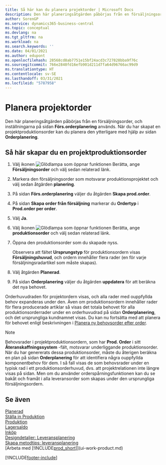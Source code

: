 ```yaml
---
title: Så här kan du planera projektorder | Microsoft Docs
description: Den här planeringsåtgärden påbörjas från en försäljningsorder, och inställningarna på sidan **Förs.orderplanering** används. När du har skapat en projektproduktionsorder kan du planera den ytterligare med hjälp av sidan **Orderplanering**.
author: SorenGP
ms.service: dynamics365-business-central
ms.topic: conceptual
ms.devlang: na
ms.tgt_pltfrm: na
ms.workload: na
ms.search.keywords: ''
ms.date: 04/01/2021
ms.author: edupont
ms.openlocfilehash: 28568cd8ab7751e15bf24acd3c727828bba9f76c
ms.sourcegitcommit: 766e2840fd16efb901d211d7fa64d96766ac99d9
ms.translationtype: HT
ms.contentlocale: sv-SE
ms.lasthandoff: 03/31/2021
ms.locfileid: "5787958"
---
```

# <a name="plan-project-orders"></a>Planera projektorder
Den här planeringsåtgärden påbörjas från en försäljningsorder, och inställningarna på sidan **Förs.orderplanering** används. När du har skapat en projektproduktionsorder kan du planera den ytterligare med hjälp av sidan **Orderplanering**.  

## <a name="to-create-a-project-production-order"></a>Så här skapar du en projektproduktionsorder  

1.  Välj ikonen ![Glödlampa som öppnar funktionen Berätta](media/ui-search/search_small.png "Berätta vad du vill göra"), ange **Försäljningsorder** och välj sedan relaterad länk.  
2.  Markera den försäljningsorder som motsvarar produktionsprojektet och välj sedan åtgärden **planering**.  
4.  På sidan **Förs.orderplanering** väljer du åtgärden **Skapa prod.order**.  
5.  På sidan **Skapa order från försäljning** markerar du **Ordertyp** i **Prod.order per order**.  
6.  Välj **Ja**.  
7.  Välj ikonen ![Glödlampa som öppnar funktionen Berätta](media/ui-search/search_small.png "Berätta vad du vill göra"), ange **produktionsorder** och välj sedan relaterad länk.
8. Öppna den produktionsorder som du skapade nyss.  

    Observera att fältet **Ursprungstyp** för produktionsordern visas **Försäljningshuvud**, och ordern innehåller flera rader (en för varje försäljningsradartikel som måste skapas).  
9. Välj åtgärden **Planerad**.
10. På sidan **Orderplanering** väljer du åtgärden **uppdatera** för att beräkna det nya behovet.  

Orderhuvudraden för projektordern visas, och alla rader med ouppfyllda behov expanderas under den. Även om produktionsordern innehåller rader för flera producerade artiklar så visas det totala behovet för alla produktionsorderrader under en orderhuvudrad på sidan **Orderplanering**, och det ursprungliga kundnamnet visas. Du kan nu fortsätta med att planera för behovet enligt beskrivningen i [Planera ny behovsorder efter order](production-how-to-plan-for-new-demand.md).  

> [!NOTE]  
>  Behovsrader i projektproduktionsordern, som har **Prod. Order** i sitt **Återanskaffningssystem** -fält, motsvarar underliggande produktionsorder. När du har genererats dessa produktionsorder, måste du återigen beräkna en plan på sidan **Orderplanering** för att identifiera några ouppfyllda komponentbehov för dem. I så fall visas de som behovsrader under en typisk rad i ett produktionsorderhuvud, dvs. att projektrelationen inte längre visas på sidan. Men om du använder orderspårningsfunktionen kan du se bakåt och framåt i alla leveransorder som skapas under den ursprungliga försäljningsordern.  

## <a name="see-also"></a>Se även
[Planerad](production-planning.md)   
[Ställa in Produktion](production-configure-production-processes.md)  
[Produktion](production-manage-manufacturing.md)    
[Lagersaldo](inventory-manage-inventory.md)  
[Inköp](purchasing-manage-purchasing.md)  
[Designdetaljer: Leveransplanering](design-details-supply-planning.md)   
[Skapa metodtips: leveransplanering](setup-best-practices-supply-planning.md)  
[Arbeta med [!INCLUDE[prod_short](includes/prod_short.md)]](ui-work-product.md)


[!INCLUDE[footer-include](includes/footer-banner.md)]